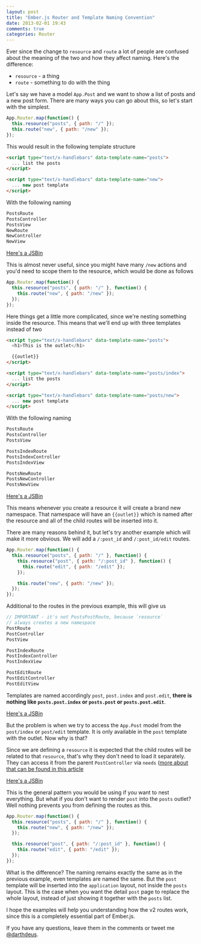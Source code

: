 ```yaml
---
layout: post
title: "Ember.js Router and Template Naming Convention"
date: 2013-02-01 19:43
comments: true
categories: Router
---
```


Ever since the change to `resource` and `route` a lot of people are
confused about the meaning of the two and how they affect naming. Here's
the difference:

- `resource` - a thing
- `route` - something to do with the thing

Let's say we have a model `App.Post` and we want to show a list of posts
and a new post form. There are many ways you can go about this, so let's
start with the simplest.

```javascript
App.Router.map(function() {
  this.resource("posts", { path: "/" });
  this.route("new", { path: "/new" });
});
```

This would result in the following template structure

```html
<script type="text/x-handlebars" data-template-name="posts">
  ... list the posts
</script>

<script type="text/x-handlebars" data-template-name="new">
  ... new post template
</script>
```

With the following naming

```javascript
PostsRoute
PostsController
PostsView
NewRoute
NewController
NewView
```

[Here's a JSBin](http://jsbin.com/ogorab/33/edit)

This is almost never useful, since you might have many `/new` actions
and you'd need to scope them to the resource, which would be done as
follows

```javascript
App.Router.map(function() {
  this.resource("posts", { path: "/" }, function() {
    this.route("new", { path: "/new" });
  });
});
```

Here things get a little more complicated, since we're nesting something
inside the resource. This means that we'll end up with three templates
instead of two

```html
<script type="text/x-handlebars" data-template-name="posts">
  <h1>This is the outlet</h1>

  {{outlet}}
</script>

<script type="text/x-handlebars" data-template-name="posts/index">
  ... list the posts
</script>

<script type="text/x-handlebars" data-template-name="posts/new">
  ... new post template
</script>
```

With the following naming

```javascript
PostsRoute
PostsController
PostsView

PostsIndexRoute
PostsIndexController
PostsIndexView

PostsNewRoute
PostsNewController
PostsNewView
```

[Here's a JSBin](http://jsbin.com/ogorab/34/edit)

This means whenever you create a resource it will create a brand new
namespace. That namespace will have an `{{outlet}}` which is named after the
resource and all of the child routes will be inserted into it.

There are many reasons behind it, but let's try another example which
will make it more obvious. We will add a `/:post_id` and
`/:post_id/edit` routes.

```javascript
App.Router.map(function() {
  this.resource("posts", { path: "/" }, function() {
    this.resource("post", { path: "/:post_id" }, function() {
      this.route("edit", { path: "/edit" });
    });

    this.route("new", { path: "/new" });
  });
});
```

Additional to the routes in the previous example, this will give us

```javascript
// IMPORTANT - it's not PostsPostRoute, because `resource`
// always creates a new namespace
PostRoute 
PostController
PostView

PostIndexRoute
PostIndexController
PostIndexView

PostEditRoute
PostEditController
PostEditView
```

Templates are named accordingly `post`, `post.index` and `post.edit`,
**there is nothing like `posts.post.index` or `posts.post` or
`posts.post.edit`**.

[Here's a JSBin](http://jsbin.com/ogorab/35/edit)

But the problem is when we try to access the `App.Post` model from the
`post/index` or `post/edit` template. It is only available in the `post`
template with the outlet. Now why is that?

Since we are defining a `resource` it is expected that the child routes
will be related to that `resource`, that's why they don't need to load
it separately. They can access it from the parent `PostController` via
`needs` ([more about that can be found in this article](http://darthdeus.github.com/blog/2013/01/27/controllers-needs-explained/)

[Here's a JSBin](http://jsbin.com/ogorab/44/edit)

This is the general pattern you would be using if you want to nest
everything. But what if you don't want to render `post` into the
`posts` outlet? Well nothing prevents you from defining the routes as
this.

```javascript
App.Router.map(function() {
  this.resource("posts", { path: "/" }, function() {
    this.route("new", { path: "/new" });
  });

  this.resource("post", { path: "/:post_id" }, function() {
    this.route("edit", { path: "/edit" });
  });
});
```

What is the difference? The naming remains exactly the same as in the
previous example, even templates are named the same. But the `post`
template will be inserted into the `application` layout, not inside the
`posts` layout. This is the case when you want the detail `post` page to
replace the whole layout, instead of just showing it together with the
`posts` list.

I hope the examples will help you understanding how the v2 routes work,
since this is a completely essential part of Ember.js.

If you have any questions, leave them in the comments or tweet me
[@darthdeus](http://twitter.com/darthdeus).
